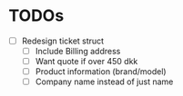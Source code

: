 # TODOs

- [ ] Redesign ticket struct
    - [ ] Include Billing address
    - [ ] Want quote if over 450 dkk
    - [ ] Product information (brand/model)
    - [ ] Company name instead of just name
